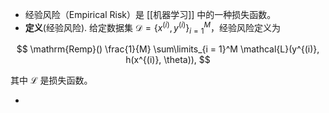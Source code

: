 - 经验风险（Empirical Risk）是 [[机器学习]] 中的一种损失函数。
- **定义**(经验风险). 给定数据集 $\mathcal{D} = \{x^{(i)}, y^{(i)}\}_{i = 1}^M$，经验风险定义为

$$ \mathrm{Remp}() \frac{1}{M} \sum\limits_{i = 1}^M \mathcal{L}(y^{(i)}, h(x^{(i)}, \theta)), $$

其中 $\mathcal{L}$ 是损失函数。

-
